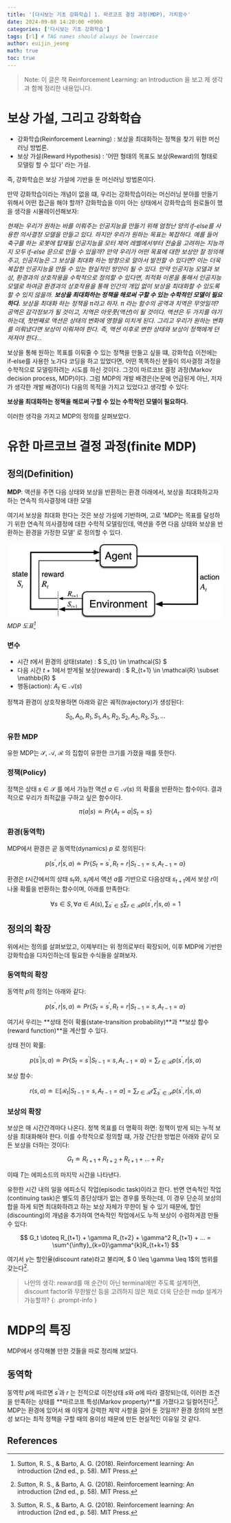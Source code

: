 ```yaml
---
title: '[다시보는 기초 강화학습] 1. 마르코프 결정 과정(MDP), 가치함수'
date: 2024-09-08 14:20:00 +0900
categories: ['다시보는 기초 강화학습']
tags: [rl] # TAG names should always be lowercase
author: euijin_jeong
math: true
toc: true
---
```

> Note: 이 글은 책 Reinforcement Learning: an Introduction 을 보고 제 생각과 함께 정리한 내용입니다.

# 보상 가설, 그리고 강화학습
- 강화학습(Reinforcement Learning) : 보상을 최대화하는 정책을 찾기 위한 머신러닝 방법론.
- 보상 가설(Reward Hypothesis) : '어떤 형태의 목표도 보상(Reward)의 형태로 모델링 할 수 있다' 라는 가설.

즉, 강화학습은 보상 가설에 기반을 둔 머신러닝 방법론이다.

만약 강화학습이라는 개념이 없을 떄, 우리는 강화학습이라는 머신러닝 분야를 만들기 위해서 어떤 접근을 해야 할까? 강화학습을 이미 아는 상태에서 강화학습의 원로들이 했을 생각을 시뮬레이션해보자:

<em>현재는 우리가 원하는 바를 이뤄주는 인공지능을 만들기 위해 엄청난 양의 if-else를 사용한 의사결정 모델을 만들고 있다. 하지만 우리가 원하는 목표는 복잡하다. 예를 들어 축구를 하는 로봇에 탑재될 인공지능을 모터 제어 레벨에서부터 전술을 고려하는 지능까지 모두 if-else 문으로 만들 수 있을까? 만약 우리가 어떤 목표에 대한 보상만 잘 정의해 주고, 인공지능은 그 보상을 최대화 하는 방향으로 알아서 발전할 수 있다면? 이는 더욱 복잡한 인공지능을 만들 수 있는 현실적인 방안이 될 수 있다. 만약 인공지능 모델과 보상, 환경과의 상호작용을 수학적으로 정의할 수 있다면, 최적화 이론을 통해서 인공지능 모델로 하여금 환경과의 상호작용을 통해 인간의 개입 없이 보상을 최대화할 수 있도록 할 수 있지 않을까. **보상을 최대화하는 정책을 해로써 구할 수 있는 수학적인 모델이 필요하다.**
보상을 최대화 하는 정책을 $\pi$라고 하자.
$\pi$ 라는 함수의 공역과 치역은 무엇일까? 공역은 감각정보가 될 것이고, 치역은 아웃풋(액션)이 될 것이다. 액션은 두 가지를 야기하는데, 첫번째로 액션은 상태의 변화에 영향을 미치게 된다. 그리고 우리가 원하는 변화를 이뤄냈다면 보상이 이뤄져야 한다. 즉, 액션 이후로 변한 상태와 보상이 정책에게 던져져야 한다...</em>

보상을 통해 원하는 목표를 이뤄줄 수 있는 정책을 만들고 싶을 떄, 강화학습 이전에는 if-else를 사용한 노가다 코딩을 하고 있었다면, 어떤 똑똑하신 분들이 의사결정 과정을 수학적으로 모델링하려는 시도를 하신 것이다. 그것이 마르코브 결정 과정(Markov decision process, MDP)이다. 그럼 MDP의 개발 배경은(논문에 언급된게 아닌, 저자가 생각한 개발 배경이다) 다음의 목적을 가지고 있었다고 생각할 수 있다:

**보상을 최대화하는 정책을 해로써 구할 수 있는 수학적인 모델이 필요하다.**

이러한 생각을 가지고 MDP의 정의를 살펴보았다.

# 유한 마르코브 결정 과정(finite MDP)
## 정의(Definition)
**MDP**:
액션을 주면 다음 상태와 보상을 반환하는 환경 아래에서, 보상을 최대화하고자 하는 연속적 의사결정에 대한 모델

여기서 보상을 최대화 한다는 것은 보상 가설에 기반하며, 고로 'MDP는 목표를 달성하기 위한 연속적 의사결정에 대한 수학적 모델링인데, 액션을 주면 다음 상태와 보상을 반환하는 환경을 가정한 모델' 로 정의할 수 있다.

![MDP](/assets/img/post/2024-09-08/mdp.png)_MDP 도표[^2]_

### 변수

- 시간 $t$에서 환경의 상태(state) : $ S_{t} \in \mathcal{S} $
- 다음 시간 $t+1$에서 받게될 보상(reward) : $ R_{t+1} \in \mathcal{R} \subset \mathbb{R} $
- 행동(action): $A_t \in \mathcal{A}(s)$

정책과 환경이 상호작용하면 아래와 같은 궤적(trajectory)가 생성된다:

$$ S_0, A_0, R_1, S_1, A_1, R_2, S_2, A_2, R_3, S_3, ...$$

### 유한 MDP
유한 MDP는 $\mathcal{S}$, $\mathcal{A}$, $\mathcal{R}$ 의 집합이 유한한 크기를 가졌을 때를 뜻한다.

### 정책(Policy)
정책은 상태 $s \in \mathcal{S}$ 를 에서 가능한 액션 $a \in \mathcal{A}(s)$ 의 확률을 반환하는 함수이다. 결과적으로 우리가 최적값을 구하고 싶은 함수이다.

$$ \pi(a|s) \doteq Pr\{A_t=a | S_t=s\} $$

### 환경(동역학)

MDP에서 환경은 곧 동역학(dynamics) $p$ 로 정의된다:

$$ p(s^{\prime}, r | s, a) \doteq Pr\{S_t=s^{\prime}, R_t=r | S_{t-1}=s, A_{t-1}=a\} $$

환경은 $t$시간에서의 상태 $s_t$와, $s_t$에서 액션 $a$를 기반으로 다음상태 $s_{t+1}$에서 보상 $r$이 나올 확률을 반환하는 함수이며, 아래를 만족한다:

$$ \forall{s \in S}, \forall{a \in A(s)} , \sum_{s^{\prime}\in S}\sum_{r \in \mathcal{R}}p(s^{\prime}, r | s, a) = 1$$



## 정의의 확장
위에서는 정의를 살펴보았고, 이제부터는 위 정의로부터 확장되어, 이후 MDP에 기반한 강화학습을 디자인하는데 필요한 수식들을 살펴보자.
### 동역학의 확장
동역학 $p$의 정의는 아래와 같다:

$$ p(s^{\prime}, r | s, a) \doteq Pr\{S_t=s^{\prime}, R_t=r | S_{t-1}=s, A_{t-1}=a\} $$

여기서 우리는 **상태 전이 확룔(state-transition probability)**과 **보상 함수(reward function)**을 계산할 수 있다.

상태 전이 확률:

$$p(s^{\prime} | s, a) \doteq Pr\{S_t = s^{\prime} | S_{t-1}=s, A_{t-1} = a \} = \sum_{r \in \mathcal{R}}p(s^{\prime}, r | s, a) $$

보상 함수:

$$ r(s, a) \doteq \mathbb{E}[\mathcal{R}_t | S_{t-1} = s, A_{t-1} = a]  = \sum_{r \in \mathcal{R}} r \sum_{s^{\prime} \in \mathcal{S}}p(s^{\prime}, r | s, a)$$

### 보상의 확장
보상은 매 시간간격마다 나온다. 정책 목표를 더 명확히 하면: 정책이 받게 되는 누적 보상을 최대화해야 한다. 이를 수학적으로 정의할 떄, 가장 간단한 방법은 아래와 같이 모든 보상을 더하는 것이다:

$$ G_t \doteq R_{t+1} + R_{t+2} + R_{t+1} + ... + R_T $$

이때 $T$는 에피소드의 마지막 시간을 나타낸다.

유한한 시간 내의 일을 에피소딕 작업(episodic task)이라고 한다. 반면 연속적인 작업(continuing task)은 별도의 종단상태가 없는 경우를 뜻하는데, 이 경우 단순히 보상의 합을 하게 되면 최대화하려고 하는 보상 자체가 무한이 될 수 있기 때문에, 할인(discounting)의 개념을 추가하여 연속적인 작업에서도 누적 보상이 수렴하게끔 만들 수 있다:

$$ G_t \doteq R_{t+1} + \gamma R_{t+2} + \gamma^2 R_{t+1} + ... = \sum^{\infty}_{k=0}\gamma^{k}R_{t+k+1} $$

여기서 $\gamma$는 할인율(discount rate)라고 불리며, $ 0 \leq \gamma \leq 1$의 범위를 갖는다[^2].

> 나만의 생각: reward를 매 순간이 아닌 terminal에만 주도록 설계하면, discount factor와 무한발산 등을 고려하지 않은 채로 더욱 단순한 mdp 설계가 가능할까?
{: .prompt-info }


# MDP의 특징
MDP에서 생각해볼 만한 것들을 따로 정리해 보았다.
## 동역학
동역학 $p$에 따르면 $s^{\prime}$과 $r$ 는 전적으로 이전상태 $s$와 $a$에 따라 결정되는데, 이러한 조건을 만족하는 상태를 **마르코프 특성(Markov property)**를 가졌다고 일컬어진다[^2]. MDP는 환경에 있어서 왜 이렇게 강력한 제약 사항을 걸어 둔 것일까? 환경 정의의 보편성 보다는 최적 정책을 구할 때의 용이성 때문에 만든 현실적인 이유일 것 같다.



## References
[^1]: Puterman, M. L. (1994). Markov decision processes: Discrete stochastic dynamic programming. Wiley Series in Probability and Mathematical Statistics: Applied Probability and Statistics Section. Wiley.
[^2]: Sutton, R. S., & Barto, A. G. (2018). Reinforcement learning: An introduction (2nd ed., p. 58). MIT Press.